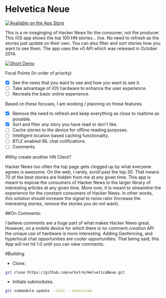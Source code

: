 Helvetica Neue
==========
[![Available on the App Store](https://devimages.apple.com.edgekey.net/app-store/marketing/guidelines/images/badge-download-on-the-app-store.svg)](https://itunes.apple.com/us/app/helvetica-neue-native-open/id931789125?mt=8)

This is a re-imaginging of Hacker News for the consumer, not the producer. This iOS app shows the top 100 HN stories... live.
No need to refresh as the stories just update on their own. You can also filter and sort stories how you want to see them. The app uses the v0 API which was released in October 2014.

[![Short Demo](http://img.youtube.com/vi/Ik40mgPL8FQ/0.jpg)](http://youtu.be/Ik40mgPL8FQ)

Focal Points (In order of priority)

- [x] See the news that you want to see and how you want to see it.
- [ ] Take advantage of iOS hardware to enhance the user experience.
- [ ] Recreate the basic online experience.

Based on these focuses, I am working / planning on these features.

- [x] Remove the need to refresh and keep everything as close to realtime as possible.
- [x] Sort and filter any story you have read or don't like.
- [ ] Cache stories to the device for offline reading purposes.
- [ ] Intelligent location based caching functionality.
- [ ] BTLE enabled IRL chat notifications.
- [ ] Comments.

#Why create another HN Client?

Hacker News too often the top page gets clogged up by what everyone agrees is awesome. On the web, I rarely, scroll past the top 30.
That means 70 of the best stories are hidden from me at any given time.
This app is meant to expose the consumers of Hacker News to the larger library of interesting articles at any given time.
More over, it is meant to streamline the experience for the constant consumers of Hacker News.
In other words, this solution should increase the signal to noise ratio (Increase the interesting stories, remove the stories you do not want).

##On Comments:

I believe comments are a huge part of what makes Hacker News great.
However, on a mobile device for which there is no comment *creation* API the unique use of hardware is more interesting.
Adding Geofencing, and hyperlocal chat opportunities are cooler opportunities.
That being said, this App will not hit 1.0 until you can view comments.

#Building

- Clone.

```sh
git clone https://github.com/wrkstrm/HelveticaNeue.git
```

- Initiate submodules.

```sh
git submodule update --init --recursive
```
